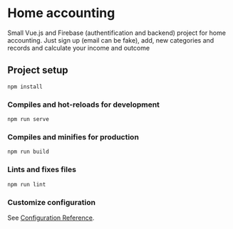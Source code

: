 # Home accounting

Small Vue.js and Firebase (authentification and backend) project for home accounting. Just sign up (email can be fake), add, new categories and records and calculate your income and outcome

## Project setup
```
npm install
```

### Compiles and hot-reloads for development
```
npm run serve
```

### Compiles and minifies for production
```
npm run build
```

### Lints and fixes files
```
npm run lint
```

### Customize configuration
See [Configuration Reference](https://cli.vuejs.org/config/).
